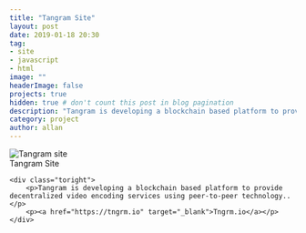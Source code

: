 ```yaml
---
title: "Tangram Site"
layout: post
date: 2019-01-18 20:30
tag: 
- site
- javascript
- html
image: ""
headerImage: false
projects: true
hidden: true # don't count this post in blog pagination
description: "Tangram is developing a blockchain based platform to provide decentralized video encoding services using peer-to-peer technology."
category: project
author: allan
---
```


<div class="side-by-side">
    <div class="toleft">
        <img class="image" src="https://tngrm.io/static/img/logo-tangram.png" alt="Tangram site">
        <figcaption class="caption">Tangram Site</figcaption>
    </div>

    <div class="toright">
        <p>Tangram is developing a blockchain based platform to provide decentralized video encoding services using peer-to-peer technology..</p>
        <p><a href="https://tngrm.io" target="_blank">Tngrm.io</a></p>
    </div>
</div>
